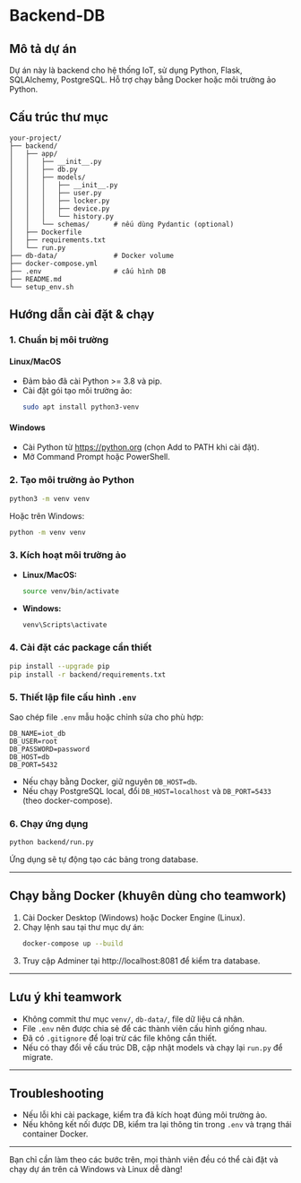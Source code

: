 
# Backend-DB

## Mô tả dự án

Dự án này là backend cho hệ thống IoT, sử dụng Python, Flask, SQLAlchemy, PostgreSQL. Hỗ trợ chạy bằng Docker hoặc môi trường ảo Python.

## Cấu trúc thư mục

```
your-project/
├── backend/
│   ├── app/
│   │   ├── __init__.py
│   │   ├── db.py
│   │   ├── models/
│   │   │   ├── __init__.py
│   │   │   ├── user.py
│   │   │   ├── locker.py
│   │   │   ├── device.py
│   │   │   └── history.py
│   │   └── schemas/      # nếu dùng Pydantic (optional)
│   ├── Dockerfile
│   ├── requirements.txt
│   └── run.py
├── db-data/              # Docker volume
├── docker-compose.yml
├── .env                  # cấu hình DB
├── README.md
└── setup_env.sh
```

## Hướng dẫn cài đặt & chạy

### 1. Chuẩn bị môi trường

#### Linux/MacOS

- Đảm bảo đã cài Python >= 3.8 và pip.
- Cài đặt gói tạo môi trường ảo:
  ```bash
  sudo apt install python3-venv
  ```

#### Windows

- Cài Python từ https://python.org (chọn Add to PATH khi cài đặt).
- Mở Command Prompt hoặc PowerShell.

### 2. Tạo môi trường ảo Python

```bash
python3 -m venv venv
```
Hoặc trên Windows:
```cmd
python -m venv venv
```

### 3. Kích hoạt môi trường ảo

- **Linux/MacOS:**
  ```bash
  source venv/bin/activate
  ```
- **Windows:**
  ```cmd
  venv\Scripts\activate
  ```

### 4. Cài đặt các package cần thiết

```bash
pip install --upgrade pip
pip install -r backend/requirements.txt
```

### 5. Thiết lập file cấu hình `.env`

Sao chép file `.env` mẫu hoặc chỉnh sửa cho phù hợp:
```
DB_NAME=iot_db
DB_USER=root
DB_PASSWORD=password
DB_HOST=db
DB_PORT=5432
```
- Nếu chạy bằng Docker, giữ nguyên `DB_HOST=db`.
- Nếu chạy PostgreSQL local, đổi `DB_HOST=localhost` và `DB_PORT=5433` (theo docker-compose).

### 6. Chạy ứng dụng

```bash
python backend/run.py
```
Ứng dụng sẽ tự động tạo các bảng trong database.

---

## Chạy bằng Docker (khuyên dùng cho teamwork)

1. Cài Docker Desktop (Windows) hoặc Docker Engine (Linux).
2. Chạy lệnh sau tại thư mục dự án:
   ```bash
   docker-compose up --build
   ```
3. Truy cập Adminer tại http://localhost:8081 để kiểm tra database.

---

## Lưu ý khi teamwork

- Không commit thư mục `venv/`, `db-data/`, file dữ liệu cá nhân.
- File `.env` nên được chia sẻ để các thành viên cấu hình giống nhau.
- Đã có `.gitignore` để loại trừ các file không cần thiết.
- Nếu có thay đổi về cấu trúc DB, cập nhật models và chạy lại `run.py` để migrate.

---

## Troubleshooting

- Nếu lỗi khi cài package, kiểm tra đã kích hoạt đúng môi trường ảo.
- Nếu không kết nối được DB, kiểm tra lại thông tin trong `.env` và trạng thái container Docker.

---

Bạn chỉ cần làm theo các bước trên, mọi thành viên đều có thể cài đặt và chạy dự án trên cả Windows và Linux dễ dàng!
